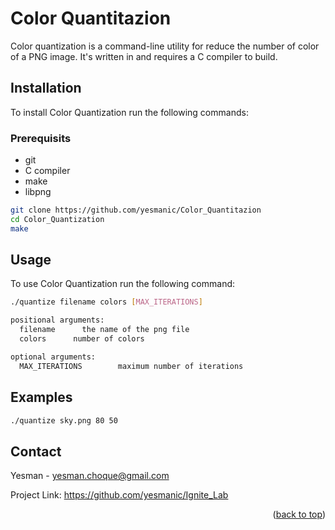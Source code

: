 # Color Quantitazion
Color quantization is a command-line utility for reduce the number of color of a PNG image. It's written in and requires a C compiler to build.

## Installation
To install Color Quantization run the following commands:

### Prerequisits
- git
- C compiler
- make
- libpng

```bash
git clone https://github.com/yesmanic/Color_Quantitazion
cd Color_Quantization
make
```

## Usage
To use Color Quantization run the following command:
```bash
./quantize filename colors [MAX_ITERATIONS]

positional arguments:
  filename      the name of the png file
  colors      number of colors

optional arguments:
  MAX_ITERATIONS        maximum number of iterations
```

## Examples
```bash
./quantize sky.png 80 50
```
## Contact
Yesman - yesman.choque@gmail.com

Project Link: https://github.com/yesmanic/Ignite_Lab

<p align="right">(<a href="#top">back to top</a>)</p>